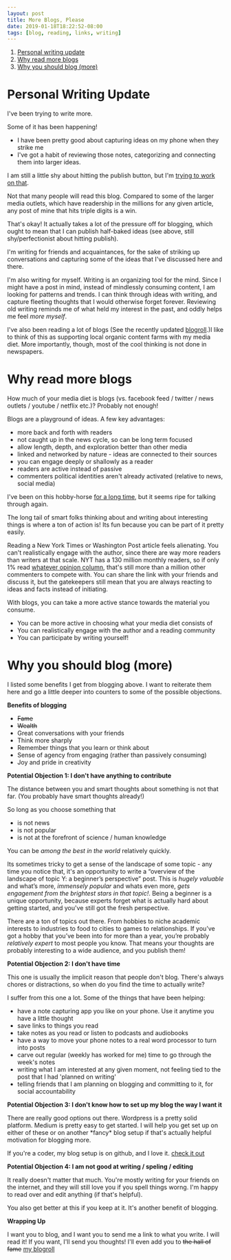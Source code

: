 ```yaml
---
layout: post
title: More Blogs, Please
date: 2019-01-18T18:22:52-08:00
tags: [blog, reading, links, writing]
---
```


1. [Personal writing update](#sec-1)
2. [Why read more blogs](#sec-2)
3. [Why you should blog (more)](#sec-3)

# <a id="sec-1"></a> Personal Writing Update 

I've been trying to write more.

Some of it has been happening! 

- I have been pretty good about capturing ideas on my phone when they strike me
- I've got a habit of reviewing those notes, categorizing and connecting them into larger ideas.

I am still a little shy about hitting the publish button, but I'm [trying to work on that](/posts/2018-12-02-december-18-blogging-challenge/).

Not that many people will read this blog. Compared to some of the larger media outlets, which have readership in the millions for any given article, any post of mine that hits triple digits is a win. 

That's okay! It actually takes a lot of the pressure off for blogging, which ought to mean that I can publish half-baked ideas (see above, still shy/perfectionist about hitting publish). 

I'm writing for friends and acquaintances, for the sake of striking up conversations and capturing some of the ideas that I've discussed here and there. 

I'm also writing for myself. Writing is an organizing tool for the mind. Since I might have a post in mind, instead of mindlessly consuming content, I am looking for patterns and trends. I can think through ideas with writing, and capture fleeting thoughts that I would otherwise forget forever. Reviewing old writing reminds me of what held my interest in the past, and oddly helps me feel _more myself_.

I've also been reading a lot of blogs (See the recently updated [blogroll](/blogroll).)I like to think of this as supporting local organic content farms with my media diet. More importantly, though, most of the cool thinking is not done in newspapers. 

# <a id="sec-2"></a> Why read more blogs 

How much of your media diet is blogs (vs. facebook feed / twitter / news outlets / youtube / netflix etc.)? Probably not enough!

Blogs are a playground of ideas. A few key advantages:

- more back and forth with readers
- not caught up in the news cycle, so can be long term focused
- allow length, depth, and exploration better than other media
- linked and networked by nature - ideas are connected to their sources
- you can engage deeply or shallowly as a reader
- readers are active instead of passive
- commenters political identities aren't already activated (relative to news, social media)

I've been on this hobby-horse [for a long time](/posts/2013-05-01-read-your-friends-blog/), but it seems ripe for talking through again.

The long tail of smart folks thinking about and writing about interesting things is where a ton of action is! Its fun because you can be part of it pretty easily. 

Reading a New York Times or Washington Post article feels alienating. You can't realistically engage with the author, since there are way more readers than writers at that scale. NYT has a 130 million monthly readers, so if only 1% read [whatever opinion column](https://www.nytimes.com/2019/01/17/opinion/learning-emotion-education.html), that's still more than a million other commenters to compete with. You can share the link with your friends and discuss it, but the gatekeepers still mean that you are always reacting to ideas and facts instead of initiating. 

With blogs, you can take a more active stance towards the material you consume. 

- You can be more active in choosing what your media diet consists of
- You can realistically engage with the author and a reading community
- You can participate by writing yourself!

# <a id="sec-3"></a> Why you should blog (more) 

I listed some benefits I get from blogging above. I want to reiterate them here and go a little deeper into counters to some of the possible objections. 


**Benefits of blogging**

- ~~Fame~~
- ~~Wealth~~
- Great conversations with your friends
- Think more sharply
- Remember things that you learn or think about
- Sense of agency from engaging (rather than passively consuming)
- Joy and pride in creativity

**Potential Objection 1: I don't have anything to contribute**

The distance between you and smart thoughts about something is not that far. (You probably have smart thoughts already!)

So long as you choose something that 

 - is not news
 - is not popular
 - is not at the forefront of science / human knowledge

You can be _among the best in the world_ relatively quickly.

Its sometimes tricky to get a sense of the landscape of some topic - any time you notice that, it's an opportunity to write a “overview of the landscape of topic Y: a beginner’s perspective” post. This is _hugely valuable_ and what’s more, _immensely popular_ and whats even more, _gets engagement from the brightest stars in that topic!_. Being a beginner is a unique opportunity, because experts forget what is actually hard about getting started, and you've still got the fresh perspective.

There are a ton of topics out there. From hobbies to niche academic interests to industries to food to cities to games to relationships. If you’ve got a hobby that you’ve been into for more than a year, you’re probably _relatively expert_ to most people you know. That means your thoughts are probably interesting to a wide audience, and you publish them!

**Potential Objection 2: I don't have time**

This one is usually the implicit reason that people don't blog. There's always chores or distractions, so when do you find the time to actually write?

I suffer from this one a lot. Some of the things that have been helping:

- have a note capturing app you like on your phone. Use it anytime you have a little thought
- save links to things you read
- take notes as you read or listen to podcasts and audiobooks
- have a way to move your phone notes to a real word processor to turn into posts
- carve out regular (weekly has worked for me) time to go through the week's notes
- writing what I am interested at any given moment, not feeling tied to the post that I had 'planned on writing'
- telling friends that I am planning on blogging and committing to it, for social accountability

**Potential Objection 3: I don't know how to set up my blog the way I want it**

There are really good options out there. Wordpress is a pretty solid platform. Medium is pretty easy to get started. I will help you get set up on either of these or on another \*fancy\* blog setup if that's actually helpful motivation for blogging more.

If you're a coder, my blog setup is on github, and I love it. [check it out](https://github.com/rrcobb/blog)

**Potential Objection 4: I am not good at writing / speling / editing**

It really doesn't matter that much. You're mostly writing for your friends on the internet, and they will still love you if you spell things worng. I'm happy to read over and edit anything (if that's helpful).

You also get better at this if you keep at it. It's another benefit of blogging.

**Wrapping Up**

I want you to blog, and I want you to send me a link to what you write. I will read it! If you want, I'll send you thoughts! I'll even add you to ~~the hall of fame~~ [my blogroll](/blogroll)
